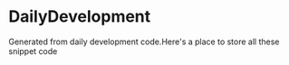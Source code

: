 DailyDevelopment
================

Generated from daily development code.Here's a place to store all these snippet code
